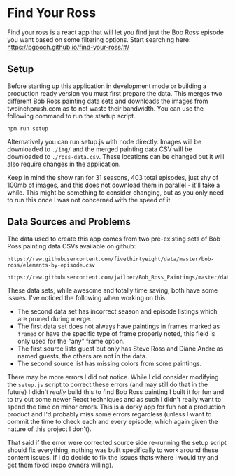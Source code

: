 # Find Your Ross

Find your ross is a react app that will let you find just the Bob Ross episode you want based on some filtering options. Start searching here: https://pgooch.github.io/find-your-ross/#/

## Setup
Before starting up this application in development mode or building a production ready version you must first prepare the data. This merges two different Bob Ross painting data sets and downloads the images from twoinchprush.com as to not waste their bandwidth. You can use the following command to run the startup script.
```
npm run setup
```
Alternatively you can run setup.js with node directly. Images will be downloaded to `./img/` and the merged painting data CSV will be downloaded to `./ross-data.csv`. These locations can be changed but it will also require changes in the application. 

Keep in mind the show ran for 31 seasons, 403 total episodes, just shy of 100mb of images, and this does not download them in parallel - it'll take a while. This might be something to consider changing, but as you only need to run this once I was not concerned with the speed of it.

## Data Sources and Problems
The data used to create this app comes from two pre-existing sets of Bob Ross painting data CSVs available on github:
```
https://raw.githubusercontent.com/fivethirtyeight/data/master/bob-ross/elements-by-episode.csv
```
```
https://raw.githubusercontent.com/jwilber/Bob_Ross_Paintings/master/data/bob_ross_paintings.csv
```
These data sets, while awesome and totally time saving, both have some issues. I've noticed the following when working on this:

- The second data set has incorrect season and episode listings which are pruned during merge.
- The first data set does not always have paintings in frames marked as `framed` or have the specific type of frame properly noted, this field is only used for the "any" frame option.
- The first source lists guest but only has Steve Ross and Diane Andre as named guests, the others are not in the data.
- The second source list has missing colors from some paintings.

There may be more errors I did not notice. While I did consider modifying the `setup.js` script to correct these errors (and may still do that in the future) I didn't _really_ build this to find Bob Ross painting I built it for fun and to try out some newer React techniques and as such I didn't really want to spend the time on minor errors. This is a dorky app for fun not a production product and I'd probably miss some errors regardless (unless I want to commit the time to check each and every episode, which again given the nature of this project I don't).

That said if the error were corrected source side re-running the setup script should fix everything, nothing was built specifically to work around these content issues. If I do decide to fix the issues thats where I would try and get them fixed (repo owners willing).